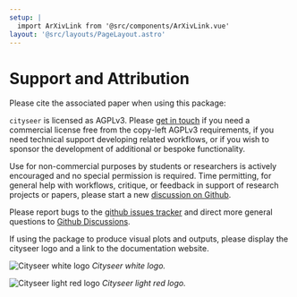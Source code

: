 ```yaml
---
setup: |
  import ArXivLink from '@src/components/ArXivLink.vue'
layout: '@src/layouts/PageLayout.astro'
---
```


# Support and Attribution

Please cite the associated paper when using this package:

<ArXivLink arXivLink='https://arxiv.org/abs/2106.15314'/>

`cityseer` is licensed as AGPLv3. Please [get in touch](mailto:info@benchmarkurbanism.com) if you need a commercial license free from the copy-left AGPLv3 requirements, if you need technical support developing related workflows, or if you wish to sponsor the development of additional or bespoke functionality.

Use for non-commercial purposes by students or researchers is actively encouraged and no special permission is required. Time permitting, for general help with workflows, critique, or feedback in support of research projects or papers, please start a new [discussion on Github](https://github.com/benchmark-urbanism/cityseer-api/discussions).

Please report bugs to the [github issues tracker](https://github.com/benchmark-urbanism/cityseer-api/issues) and direct more general questions to [Github Discussions](https://github.com/benchmark-urbanism/cityseer-api/discussions).

If using the package to produce visual plots and outputs, please display the cityseer logo and a link to the documentation website.

![Cityseer white logo](../src/assets/logos/cityseer_logo_white.png)
_Cityseer white logo._

![Cityseer light red logo](../src/assets/logos/cityseer_logo_light_red.png)
_Cityseer light red logo._
